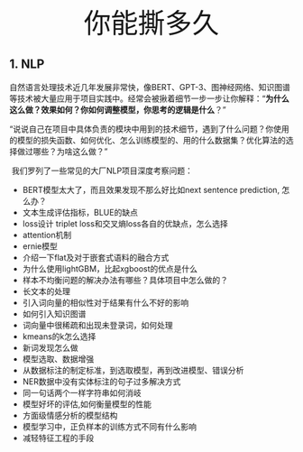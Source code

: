 <center><font size='60'>你能撕多久</font></center>



## 1. NLP

​	自然语言处理技术近几年发展非常快，像BERT、GPT-3、图神经网络、知识图谱等技术被大量应用于项目实践中。经常会被揪着细节一步一步让你解释：“**为什么这么做？效果如何？你如何调整模型，你思考的逻辑是什么**？”

​	“说说自己在项目中具体负责的模块中用到的技术细节，遇到了什么问题？你使用的模型的损失函数、如何优化、怎么训练模型的、用的什么数据集？优化算法的选择做过哪些？为啥这么做？”	

​	我们罗列了一些常见的大厂NLP项目深度考察问题：

- BERT模型太大了，而且效果发现不那么好比如next sentence prediction, 怎么办？
- 文本生成评估指标，BLUE的缺点
- loss设计 triplet loss和交叉熵loss各自的优缺点，怎么选择
- attention机制
- ernie模型
- 介绍一下flat及对于嵌套式语料的融合方式
- 为什么使用lightGBM，比起xgboost的优点是什么
- 样本不均衡问题的解决办法有哪些？具体项目中怎么做的？
- 长文本的处理
- 引入词向量的相似性对于结果有什么不好的影响
- 如何引入知识图谱
- 词向量中很稀疏和出现未登录词，如何处理
- kmeans的k怎么选择
- 新词发现怎么做
- 模型选取、数据增强
- 从数据标注的制定标准，到选取模型，再到改进模型、错误分析
- NER数据中没有实体标注的句子过多解决方式
- 同一句话两个一样字符串如何消岐
- 模型好坏的评估,如何衡量模型的性能
- 方面级情感分析的模型结构
- 模型学习中，正负样本的训练方式不同有什么影响
- 减轻特征工程的手段


































